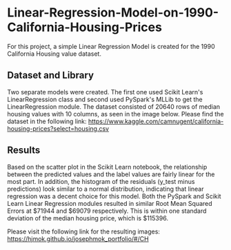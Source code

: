 # Linear-Regression-Model-on-1990-California-Housing-Prices

For this project, a simple Linear Regression Model is created for the 1990 California Housing value dataset. 

## Dataset and Library
Two separate models were created. The first one used Scikit Learn's LinearRegression class and second used PySpark's MLLib to get the LinearRegression module.
The dataset consisted of 20640 rows of median housing values with 10 columns, as seen in the image below.
Please find the dataset in the following link: https://www.kaggle.com/camnugent/california-housing-prices?select=housing.csv

## Results
Based on the scatter plot in the Scikit Learn notebook, the relationship between the predicted values and the label values are fairly linear for the most part. In addition, the histogram of the residuals (y_test minus predictions) look similar to a normal distribution, indicating that linear regression was a decent choice for this model.
Both the PySpark and Scikit Learn Linear Regression modules resulted in similar Root Mean Squared Errors at $71944 and $69079 respectively. This is within one standard deviation of the median housing price, which is $115396.

Please visit the following link for the resulting images: https://hjmok.github.io/josephmok_portfolio/#/CH
